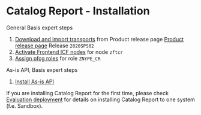 # Catalog Report - Installation

General Basis expert steps

1. [Download and import transports](../../inst/step-1.md) from Product release page [Product release page](https://github.com/fioritracker/cr/releases) Release `2020SPS02`
2. [Activate Frontend ICF nodes](../../inst/step-2.md) for node `zftcr`
3. [Assign pfcg roles](../../inst/step-4.md) for role `ZNYPE_CR`

As-is API, Basis expert steps

1. [Install As-is API](../../inst/asis-api-installation.md)

If you are installing Catalog Report for the first time, please check [Evaluation deployment](eval-dep.md) for details on installing Catalog Report to one system (f.e. Sandbox).
